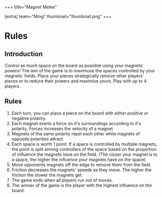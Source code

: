 +++
title="Magnet Melee"

[extra]
team="Ming"
thumbnail="thumbnail.png"
+++

# Rules

## Introduction

Control as much space on the board as possible using your magnetic powers! 
The aim of the game is to maximuse the spaces controlled by your magnets' fields. Place your pieces strategically remove other players' pieces or to reduce their powers and maximise yours. Play with up to 4 players.

## Rules
  1. Each turn, you can place a piece on the board with either positive or negative polarity.
  2. Each magnet exerts a force on it's surroundings according to it's polarity. Forces increases the velocity of a magnet.
  2. Magnets of the same polarity repel each other while magnets of opposite polarities attract
  3. Each space is worth 1 point. If a space is controlled by multiple magnets, the point is split among controllers of the space based on the proportion of influence the magnets have on the field. (The closer your magnet is to a space, the higher the influence your magnets have on the space)
  4. Move opponents magnets off the edge to remove them from the field.
  5. Friction decreases the magnets' speeds as they move. The higher the friction the slower the magnets get.
  6. The game ends when all players run out of moves.
  7. The winner of the game is the player with the highest influence on the board.


